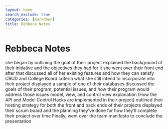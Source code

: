 ```yaml
---
layout: home
search_exclude: true
categories: [markdown]
title: Rebbeca Notes
---
```

# Rebbeca Notes
she began by outlining the goal of their project
explained the background of their initiative and the objectives they had for it
she went over their front end after that
discussed all of her existing features and how they can satisfy CRUD and College Board criteria
what she still intend to incorporate into their project
displayed a sample of one of their databases
discussed the goals of their program, potential issues, and how their program would address those issues
model, view, and control view explanation (How the API and Model Control Hacks are implemented in their project)
outlined their hosting strategy for both the front and back ends of their projects
displayed their scrum board and the planning they’ve done for how they’ll complete their project over time
Finally, went over the team manifesto to conclude the presentation